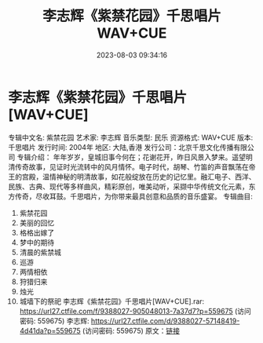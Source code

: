 ﻿---
title: 李志辉《紫禁花园》千思唱片WAV+CUE
date: 2023-08-03 09:34:16
categories: 古典音乐、新世纪、纯音雅乐
tags: 纯音雅乐
---
# 李志辉《紫禁花园》千思唱片[WAV+CUE]

专辑中文名: 紫禁花园
艺术家: 李志辉
音乐类型: 民乐
资源格式: WAV+CUE
版本: 千思唱片
发行时间: 2004年
地区: 大陆,香港
发行公司：北京千思文化传播有限公司
专辑介绍：
年年岁岁，皇城旧事今何在；花谢花开，昨日风景入梦来。遥望明清传奇故事，见证时光流转中的风月情怀。电子时代，胡琴、竹笛的声音飘荡在帝王的宫殿，温情神秘的明清故事，如花般绽放在历史的记忆里。融汇电子、西洋、民族、古典、现代等多样曲风，精彩原创，唯美动听，采撷中华传统文化元素，东方传奇，尽收耳鼓。千思唱片，为你带来最具创意和品质的音乐盛宴。
专辑曲目:
01. 紫禁花园
02. 美丽的回忆
03. 格格出嫁了
04. 梦中的期待
05. 清晨的紫禁城
06. 巡游
07. 两情相依
08. 狩猎归来
09. 烛光
10. 城墙下的祭祀
李志辉《紫禁花园》千思唱片[WAV+CUE].rar: https://url27.ctfile.com/f/9388027-905048013-7a37d7?p=559675
(访问密码: 559675)
李志辉: https://url27.ctfile.com/d/9388027-57148419-4d41da?p=559675
(访问密码: 559675)
原文：[链接](https://blog.sina.com.cn/s/blog_1647c7e76010312y7.html)